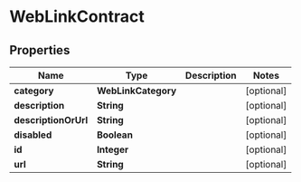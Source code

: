 

# WebLinkContract

## Properties

Name | Type | Description | Notes
------------ | ------------- | ------------- | -------------
**category** | **WebLinkCategory** |  |  [optional]
**description** | **String** |  |  [optional]
**descriptionOrUrl** | **String** |  |  [optional]
**disabled** | **Boolean** |  |  [optional]
**id** | **Integer** |  |  [optional]
**url** | **String** |  |  [optional]



